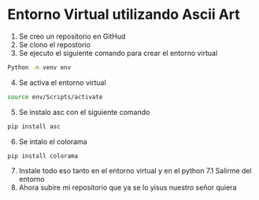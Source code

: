 # Entorno Virtual utilizando Ascii Art 

1. Se creo un repositorio en GitHud
2. Se clono el repostorio 
3. Se ejecuto el siguiente comando para crear el entorno virtual 
```bash
Python -m venv env 
```
4. Se activa el entorno virtual 
```bash
source env/Scripts/activate
```
5. Se instalo asc con el siguiente comando 
```bash
pip install asc
```
6. Se intalo el colorama 
```bash 
pip install colorama
```
7. Instale todo eso tanto en el entorno virtual y en el python 
7.1 Salirme del entorno
8. Ahora subire mi repositorio que ya se lo yisus nuestro señor quiera 